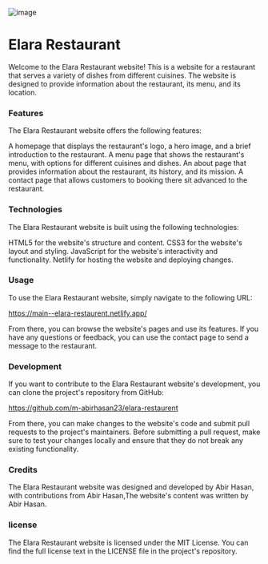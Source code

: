 ![image](https://user-images.githubusercontent.com/126692834/233408416-9c47457b-9b87-4699-a67c-5fdbdc67bdec.png)

# Elara Restaurant

Welcome to the Elara Restaurant website! This is a website for a restaurant that serves a variety of dishes from different cuisines. The website is designed to provide information about the restaurant, its menu, and its location.

### Features

The Elara Restaurant website offers the following features:

A homepage that displays the restaurant's logo, a hero image, and a brief introduction to the restaurant.
A menu page that shows the restaurant's menu, with options for different cuisines and dishes.
An about page that provides information about the restaurant, its history, and its mission.
A contact page that allows customers to booking there sit advanced to the restaurant.

### Technologies

The Elara Restaurant website is built using the following technologies:

HTML5 for the website's structure and content.
CSS3 for the website's layout and styling.
JavaScript for the website's interactivity and functionality.
Netlify for hosting the website and deploying changes.

### Usage

To use the Elara Restaurant website, simply navigate to the following URL:

https://main--elara-restaurent.netlify.app/

From there, you can browse the website's pages and use its features. If you have any questions or feedback, you can use the contact page to send a message to the restaurant.

### Development

If you want to contribute to the Elara Restaurant website's development, you can clone the project's repository from GitHub:

https://github.com/m-abirhasan23/elara-restaurent

From there, you can make changes to the website's code and submit pull requests to the project's maintainers. Before submitting a pull request, make sure to test your changes locally and ensure that they do not break any existing functionality.

### Credits

The Elara Restaurant website was designed and developed by Abir Hasan, with contributions from Abir Hasan,The website's content was written by Abir Hasan.

### license

The Elara Restaurant website is licensed under the MIT License. You can find the full license text in the LICENSE file in the project's repository.
